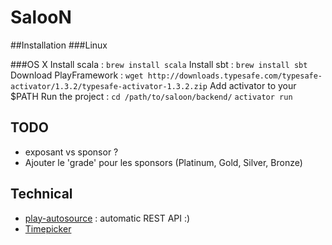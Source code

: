 # SalooN

##Installation 
###Linux

###OS X 
Install scala : `brew install scala`
Install sbt : `brew install sbt`
Download PlayFramework : 
`wget http://downloads.typesafe.com/typesafe-activator/1.3.2/typesafe-activator-1.3.2.zip`
Add activator to your $PATH 
Run the project : 
`cd /path/to/saloon/backend/`
`activator run`



## TODO

- exposant vs sponsor ?
- Ajouter le 'grade' pour les sponsors (Platinum, Gold, Silver, Bronze)

## Technical

- [play-autosource](https://github.com/mandubian/play-autosource) : automatic REST API :)
- [Timepicker](https://eonasdan.github.io/bootstrap-datetimepicker/)
